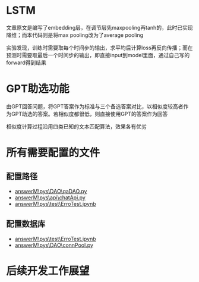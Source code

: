 # LSTM

文章原文是编写了embedding层，在调节层先maxpooling再tanh的，此时已实现降维；而本代码则是将max pooling改为了average pooling

实验发现，训练时需要取每个时间步的输出，求平均后计算loss再反向传播；而在预测时需要取最后一个时间步的输出，即直接input到model里面，通过自己写的forward得到结果

# GPT助选功能

由GPT回答问题，将GPT答案作为标准与三个备选答案对比，以相似度较高者作为GPT助选的答案。若相似度都很低，则直接使用GPT的答案作为回答

相似度计算过程沿用四类已知的文本匹配算法，效果各有优劣

# 所有需要配置的文件

## 配置路径

- [answerM\pys\DAO\qaDAO.py](answerM\pys\DAO\qaDAO.py)
- [answerM\pys\api\chatApi.py](answerM\pys\api\chatApi.py)
- [answerM\pys\test\ErroTest.ipynb](answerM\pys\test\ErroTest.ipynb)

## 配置数据库

- [answerM\pys\test\ErroTest.ipynb](answerM\pys\test\ErroTest.ipynb)
- [answerM\pys\DAO\connPool.py](answerM\pys\DAO\connPool.py)

# 后续开发工作展望

